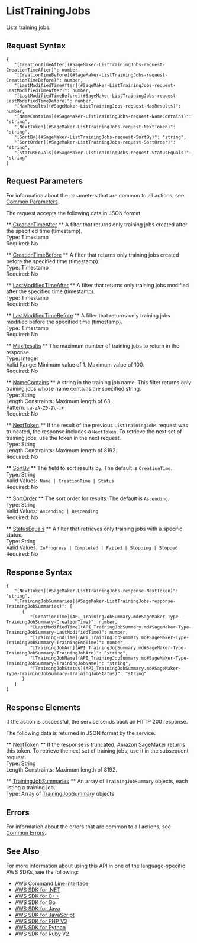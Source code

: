 # ListTrainingJobs<a name="API_ListTrainingJobs"></a>

Lists training jobs\.

## Request Syntax<a name="API_ListTrainingJobs_RequestSyntax"></a>

```
{
   "[CreationTimeAfter](#SageMaker-ListTrainingJobs-request-CreationTimeAfter)": number,
   "[CreationTimeBefore](#SageMaker-ListTrainingJobs-request-CreationTimeBefore)": number,
   "[LastModifiedTimeAfter](#SageMaker-ListTrainingJobs-request-LastModifiedTimeAfter)": number,
   "[LastModifiedTimeBefore](#SageMaker-ListTrainingJobs-request-LastModifiedTimeBefore)": number,
   "[MaxResults](#SageMaker-ListTrainingJobs-request-MaxResults)": number,
   "[NameContains](#SageMaker-ListTrainingJobs-request-NameContains)": "string",
   "[NextToken](#SageMaker-ListTrainingJobs-request-NextToken)": "string",
   "[SortBy](#SageMaker-ListTrainingJobs-request-SortBy)": "string",
   "[SortOrder](#SageMaker-ListTrainingJobs-request-SortOrder)": "string",
   "[StatusEquals](#SageMaker-ListTrainingJobs-request-StatusEquals)": "string"
}
```

## Request Parameters<a name="API_ListTrainingJobs_RequestParameters"></a>

For information about the parameters that are common to all actions, see [Common Parameters](CommonParameters.md)\.

The request accepts the following data in JSON format\.

 ** [CreationTimeAfter](#API_ListTrainingJobs_RequestSyntax) **   <a name="SageMaker-ListTrainingJobs-request-CreationTimeAfter"></a>
A filter that returns only training jobs created after the specified time \(timestamp\)\.  
Type: Timestamp  
Required: No

 ** [CreationTimeBefore](#API_ListTrainingJobs_RequestSyntax) **   <a name="SageMaker-ListTrainingJobs-request-CreationTimeBefore"></a>
A filter that returns only training jobs created before the specified time \(timestamp\)\.  
Type: Timestamp  
Required: No

 ** [LastModifiedTimeAfter](#API_ListTrainingJobs_RequestSyntax) **   <a name="SageMaker-ListTrainingJobs-request-LastModifiedTimeAfter"></a>
A filter that returns only training jobs modified after the specified time \(timestamp\)\.  
Type: Timestamp  
Required: No

 ** [LastModifiedTimeBefore](#API_ListTrainingJobs_RequestSyntax) **   <a name="SageMaker-ListTrainingJobs-request-LastModifiedTimeBefore"></a>
A filter that returns only training jobs modified before the specified time \(timestamp\)\.  
Type: Timestamp  
Required: No

 ** [MaxResults](#API_ListTrainingJobs_RequestSyntax) **   <a name="SageMaker-ListTrainingJobs-request-MaxResults"></a>
The maximum number of training jobs to return in the response\.  
Type: Integer  
Valid Range: Minimum value of 1\. Maximum value of 100\.  
Required: No

 ** [NameContains](#API_ListTrainingJobs_RequestSyntax) **   <a name="SageMaker-ListTrainingJobs-request-NameContains"></a>
A string in the training job name\. This filter returns only training jobs whose name contains the specified string\.  
Type: String  
Length Constraints: Maximum length of 63\.  
Pattern: `[a-zA-Z0-9\-]+`   
Required: No

 ** [NextToken](#API_ListTrainingJobs_RequestSyntax) **   <a name="SageMaker-ListTrainingJobs-request-NextToken"></a>
If the result of the previous `ListTrainingJobs` request was truncated, the response includes a `NextToken`\. To retrieve the next set of training jobs, use the token in the next request\.   
Type: String  
Length Constraints: Maximum length of 8192\.  
Required: No

 ** [SortBy](#API_ListTrainingJobs_RequestSyntax) **   <a name="SageMaker-ListTrainingJobs-request-SortBy"></a>
The field to sort results by\. The default is `CreationTime`\.  
Type: String  
Valid Values:` Name | CreationTime | Status`   
Required: No

 ** [SortOrder](#API_ListTrainingJobs_RequestSyntax) **   <a name="SageMaker-ListTrainingJobs-request-SortOrder"></a>
The sort order for results\. The default is `Ascending`\.  
Type: String  
Valid Values:` Ascending | Descending`   
Required: No

 ** [StatusEquals](#API_ListTrainingJobs_RequestSyntax) **   <a name="SageMaker-ListTrainingJobs-request-StatusEquals"></a>
A filter that retrieves only training jobs with a specific status\.  
Type: String  
Valid Values:` InProgress | Completed | Failed | Stopping | Stopped`   
Required: No

## Response Syntax<a name="API_ListTrainingJobs_ResponseSyntax"></a>

```
{
   "[NextToken](#SageMaker-ListTrainingJobs-response-NextToken)": "string",
   "[TrainingJobSummaries](#SageMaker-ListTrainingJobs-response-TrainingJobSummaries)": [ 
      { 
         "[CreationTime](API_TrainingJobSummary.md#SageMaker-Type-TrainingJobSummary-CreationTime)": number,
         "[LastModifiedTime](API_TrainingJobSummary.md#SageMaker-Type-TrainingJobSummary-LastModifiedTime)": number,
         "[TrainingEndTime](API_TrainingJobSummary.md#SageMaker-Type-TrainingJobSummary-TrainingEndTime)": number,
         "[TrainingJobArn](API_TrainingJobSummary.md#SageMaker-Type-TrainingJobSummary-TrainingJobArn)": "string",
         "[TrainingJobName](API_TrainingJobSummary.md#SageMaker-Type-TrainingJobSummary-TrainingJobName)": "string",
         "[TrainingJobStatus](API_TrainingJobSummary.md#SageMaker-Type-TrainingJobSummary-TrainingJobStatus)": "string"
      }
   ]
}
```

## Response Elements<a name="API_ListTrainingJobs_ResponseElements"></a>

If the action is successful, the service sends back an HTTP 200 response\.

The following data is returned in JSON format by the service\.

 ** [NextToken](#API_ListTrainingJobs_ResponseSyntax) **   <a name="SageMaker-ListTrainingJobs-response-NextToken"></a>
If the response is truncated, Amazon SageMaker returns this token\. To retrieve the next set of training jobs, use it in the subsequent request\.  
Type: String  
Length Constraints: Maximum length of 8192\.

 ** [TrainingJobSummaries](#API_ListTrainingJobs_ResponseSyntax) **   <a name="SageMaker-ListTrainingJobs-response-TrainingJobSummaries"></a>
An array of `TrainingJobSummary` objects, each listing a training job\.  
Type: Array of [TrainingJobSummary](API_TrainingJobSummary.md) objects

## Errors<a name="API_ListTrainingJobs_Errors"></a>

For information about the errors that are common to all actions, see [Common Errors](CommonErrors.md)\.

## See Also<a name="API_ListTrainingJobs_SeeAlso"></a>

For more information about using this API in one of the language\-specific AWS SDKs, see the following:
+  [AWS Command Line Interface](https://docs.aws.amazon.com/goto/aws-cli/sagemaker-2017-07-24/ListTrainingJobs) 
+  [AWS SDK for \.NET](https://docs.aws.amazon.com/goto/DotNetSDKV3/sagemaker-2017-07-24/ListTrainingJobs) 
+  [AWS SDK for C\+\+](https://docs.aws.amazon.com/goto/SdkForCpp/sagemaker-2017-07-24/ListTrainingJobs) 
+  [AWS SDK for Go](https://docs.aws.amazon.com/goto/SdkForGoV1/sagemaker-2017-07-24/ListTrainingJobs) 
+  [AWS SDK for Java](https://docs.aws.amazon.com/goto/SdkForJava/sagemaker-2017-07-24/ListTrainingJobs) 
+  [AWS SDK for JavaScript](https://docs.aws.amazon.com/goto/AWSJavaScriptSDK/sagemaker-2017-07-24/ListTrainingJobs) 
+  [AWS SDK for PHP V3](https://docs.aws.amazon.com/goto/SdkForPHPV3/sagemaker-2017-07-24/ListTrainingJobs) 
+  [AWS SDK for Python](https://docs.aws.amazon.com/goto/boto3/sagemaker-2017-07-24/ListTrainingJobs) 
+  [AWS SDK for Ruby V2](https://docs.aws.amazon.com/goto/SdkForRubyV2/sagemaker-2017-07-24/ListTrainingJobs) 